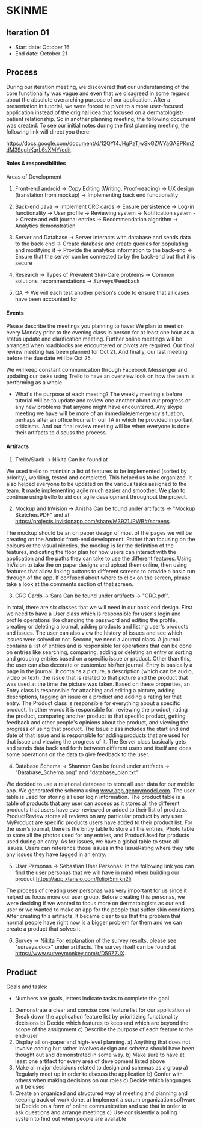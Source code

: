# SKINME

## Iteration 01

 * Start date: October 16
 * End date: October 21

## Process

During our iteration meeting, we discovered that our understanding of the core functionality was vague and even that we disagreed in some regards about the absolute overarching purpose of our application. After a presentation in tutorial, we were forced to pivot to a more user-focused application instead of the original idea that focused on a dermatologist-patient relationship. So in another planning meeting, the following document was created. To see our initial notes during the first planning meeting, the following link will direct you there.

https://docs.google.com/document/d/12QYf4JHgPzTjwSkGZWYaGA8PKmZdM39cghKgrL6sXMY/edit

#### Roles & responsibilities

Areas of Development

1) Front-end android
-> Copy Editing (Writing, Proof-reading)
-> UX design (translation from mockup)
-> Implementing back end functionality

2) Back-end Java
-> Implement CRC cards
-> Ensure persistence
-> Log-in functionality
-> User profile
-> Reviewing system
-> Notification system
-> Create and edit journal entries
-> Recommendation algorithm
-> Analytics demonstration

3) Server and Database
-> Server interacts with database and sends data to the back-end
-> Create database and create queries for populating and modifying it
-> Provide the analytics information to the back-end
-> Ensure that the server can be connected to by the back-end but that it is secure

4) Research
-> Types of Prevalent Skin-Care problems
-> Common solutions, recommendations
-> Surveys/Feedback

5) QA
-> We will each test another person's code to ensure that all cases have been accounted for

#### Events

Please describe the meetings you planning to have:
We plan to meet on every Monday prior to the evening class in person for at least one hour as a status update and clarification meeting. Further online meetings will be arranged when roadblocks are encountered or pivots are required. Our final review meeting has been planned for Oct 21. And finally, our last meeting before the due date will be Oct 25.

We will keep constant communication through Facebook Messenger and updating our tasks using Trello to have an overview look on how the 
team is performing as a whole.

 * What's the purpose of each meeting?
The weekly meeting's before tutorial will be to update and review one another about our progress or any new problems that anyone might have encountered.
Any skype meeting we have will be more of an immediate/emergency situation, perhaps after an office hour with our TA in which he provided important criticisms.
And our final review meeting will be when everyone is done their artifacts to discuss the process.


#### Artifacts

1) Trello/Slack -> Nikita
Can be found at

We used trello to maintain a list of features to be implemented (sorted by priority), working, tested and completed. This helped us to be organized. It also helped everyone to be updated on the various tasks assigned to the team. It made implementing agile much easier and smoother. We plan to continue using trello to aid our agile development throughout the project.


2) Mockup and InVision -> Anisha
Can be found under artifacts -> "Mockup Sketches.PDF" and at https://projects.invisionapp.com/share/M3921JPWB#/screens.

The mockup should be an on paper design of most of the pages we will be creating on the Android front-end development. Rather than focusing on the colours or the visual niceties, the mockup is for the definition of the features, indicating the floor plan for how users can interact with the application and the paths they can take to use the different features. Using InVision to take the on paper designs and upload them online, then using features that allow linking buttons to different screens to provide a basic run through of the app. If confused about where to click on the screen, please take a look at the comments section of that screen.


3) CRC Cards -> Sara
Can be found under artifacts -> "CRC.pdf".

In total, there are six classes that we will need in our back end design.
First we need to have a User class which is responsible for user's login and profile operations like changing the password and editing the profile, creating or deleting a journal, adding products and listing user's products and issues. The user can also view the history of issues and see which issues were solved or not.
Second, we need a Journal class. A journal contains a list of entries and is responsible for operations that can be done on entries like searching, comparing, adding or deleting an entry or sorting and grouping entries based on a specific issue or product. Other than this, the user can also decorate or customize his/her journal.
Entry is basically a page in the journal. It contains a picture, a description (which can be audio, video or text), the issue that is related to that picture and the product that was used at the time the picture was taken. Based on these properties, an Entry class is responsible for attaching and editing a picture, adding descriptions, tagging an issue or a product and adding a rating for that entry.
The Product class is responsible for everything about a specific product. In other words it is responsible for: reviewing the product, rating the product, comparing another product to that specific product, getting feedback and other people's opinions about the product, and viewing the progress of using that product.
The Issue class includes the start and end date of that issue and is responsible for adding products that are used for that issue and viewing the progress of it.
The Server class basically gets and sends data back and forth between different users and itself and does some operations on the data to give feedback to the user.


4) Database Schema -> Shannon
Can be found under artifacts -> "Database_Schema.png" and "database_plan.txt"

We decided to use a relational database to store all user data for our mobile app. We generated the schema using www.app.genmymodel.com. The user table is used for storing all user login information. The product table is a table of products that any user can access as it stores all the different products that users have ever reviewed or added to their list of products. ProductReview stores all reviews on any particular product by any user. MyProduct are specific products users have added to their product list. For the user’s journal, there is the Entry table to store all the entries, Photo table to store all the photos used for any entries, and ProductUsed for products used during an entry. As for issues, we have a global table to store all issues. Users can reference those issues in the IssueRating where they rate any issues they have tagged in an entry.


5) User Personas -> Sebastian
User Personas: In the following link you can find the user personas that we will have in mind when building our product
https://app.xtensio.com/folio/5mrkn2li

The process of creating user personas was very important for us since it helped us focus more our user group. Before creating this personas, we were deciding if we wanted to focus more on dermatologists as our end user or we wanted to make an app for the people that suffer skin conditions. After creating this artifacts, it  became clear to us that the problem that normal people have right now is a bigger problem for them and we can create a product that solves it. 

6) Survey -> Nikita
For explanation of the survey results, please see "surveys.docx" under artifacts.
The survey itself can be found at https://www.surveymonkey.com/r/D59ZZJX.


## Product

Goals and tasks:
 * Numbers are goals, letters indicate tasks to complete the goal
 1) Demonstrate a clear and concise core feature list for our application
    a) Break down the application feature list by prioritizing functionality decisions
    b) Decide which features to keep and which are beyond the scope of the assignment
    c) Describe the purpose of each feature to the end-user
 2) Display all on-paper and high-level planning.
    a) Anything that does not involve coding but rather involves design and schema should have been thought out and demonstrated in some way.
    b) Make sure to have at least one artifact for every area of development listed above
 3) Make all major decisions related to design and schemas as a group
    a) Regularly meet up in order to discuss the application
    b) Confer with others when making decisions on our roles
    c) Decide which languages will be used
 4) Create an organized and structured way of meeting and planning and keeping track of work done.
    a) Implement a scrum organization software
    b) Decide on a form of online communication and use that in order to ask questions and arrange meetings
    c) Use consistently a polling system to find out when people are available

